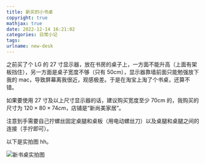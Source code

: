 ```yaml
---
title: 新买的小书桌
copyright: true
mathjax: true
date: 2022-12-14 16:21:02
categories: 日常小记
tags: 
urlname: new-desk
---
```


之前买了个 LG 的 27 寸显示器，放在书房的桌子上，一方面不能升高（上面有架板挡住），另一方面是桌子宽度不够（只有 50cm），显示器靠墙前面只能勉强放下我的 mac，导致屏幕离我很近，观感极差。于是在淘宝上淘了个书桌，还算不错。

<!--more-->

如果要使用 27 寸及以上尺寸显示器的话，建议购买宽度至少 70cm 的，我购买的尺寸为 $120 \times 80 \times 74 cm$，店铺是“新尚美家居”。

注意到手需要自己拧螺丝固定桌腿和桌板（用电动螺丝刀）以及桌腿和桌腿之间的连接（手拧即可）。

以下是实拍图 hh。

![新书桌实拍图](https://yaxingfang-typora.oss-cn-hangzhou.aliyuncs.com/IMG_1396.JPG)
